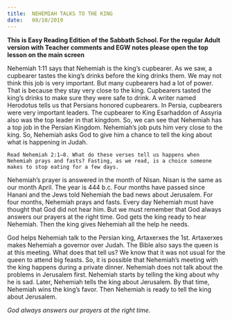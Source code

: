 ```yaml
---
title:  NEHEMIAH TALKS TO THE KING
date:   08/10/2019
---
```


**This is Easy Reading Edition of the Sabbath School. For the regular Adult version with Teacher comments and EGW notes please open the top lesson on the main screen** 

Nehemiah 1:11 says that Nehemiah is the king’s cupbearer. As we saw, a cupbearer tastes the king’s drinks before the king drinks them. We may not think this job is very important. But many cupbearers had a lot of power. That is because they stay very close to the king. Cupbearers tasted the king’s drinks to make sure they were safe to drink. A writer named Herodotus tells us that Persians honored cupbearers. In Persia, cupbearers were very important leaders. The cupbearer to King Esarhaddon of Assyria also was the top leader in that kingdom. So, we can see that Nehemiah has a top job in the Persian Kingdom. Nehemiah’s job puts him very close to the king. So, Nehemiah asks God to give him a chance to tell the king about what is happening in Judah. 

`Read Nehemiah 2:1–8. What do these verses tell us happens when Nehemiah prays and fasts? Fasting, as we read, is a choice someone makes to stop eating for a few days.`

Nehemiah’s prayer is answered in the month of Nisan. Nisan is the same as our month April. The year is 444 b.c. Four months have passed since Hanani and the Jews told Nehemiah the bad news about Jerusalem. For four months, Nehemiah prays and fasts. Every day Nehemiah must have thought that God did not hear him. But we must remember that God always answers our prayers at the right time. God gets the king ready to hear Nehemiah. Then the king gives Nehemiah all the help he needs.

God helps Nehemiah talk to the Persian king, Artaxerxes the 1st. Artaxerxes makes Nehemiah a governor over Judah. The Bible also says the queen is at this meeting. What does that tell us? We know that it was not usual for the queen to attend big feasts. So, it is possible that Nehemiah’s meeting with the king happens during a private dinner. Nehemiah does not talk about the problems in Jerusalem first. Nehemiah starts by telling the king about why he is sad. Later, Nehemiah tells the king about Jerusalem. By that time, Nehemiah wins the king’s favor. Then Nehemiah is ready to tell the king about Jerusalem.

_God always answers our prayers at the right time._